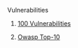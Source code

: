 Vulnerabilities

1. [100 Vulnerabilities](./100-Vulnerabilities.md)
   
3. [Owasp Top-10](./OWASP-TOP-10.md)

